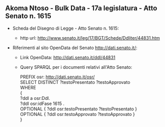 ## Akoma Ntoso - Bulk Data - 17a legislatura - Atto Senato n. 1615 ##

* Scheda del Disegno di Legge - Atto Senato n. 1615:
	* http url: http://www.senato.it/leg/17/BGT/Schede/Ddliter/44831.htm

* Riferimenti al sito OpenData del Senato http://dati.senato.it/:
	* Link OpenData: http://dati.senato.it/ddl/44831
	* Query SPARQL per i documenti relativi all'Atto Senato:

        PREFIX osr: <http://dati.senato.it/osr/>  
		SELECT DISTINCT ?testoPresentato ?testoApprovato  
		WHERE  
		{  
		    ?ddl a osr:Ddl.  
		    ?ddl osr:idFase 1615 .  
		    OPTIONAL { ?ddl osr:testoPresentato ?testoPresentato }  
		    OPTIONAL { ?ddl osr:testoApprovato ?testoApprovato }  
		}
		